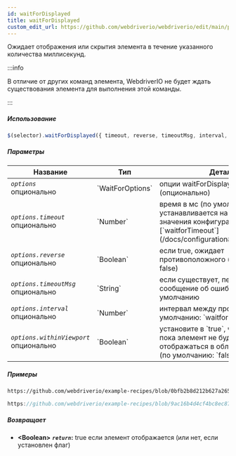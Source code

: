 ```yaml
---
id: waitForDisplayed
title: waitForDisplayed
custom_edit_url: https://github.com/webdriverio/webdriverio/edit/main/packages/webdriverio/src/commands/element/waitForDisplayed.ts
---
```


Ожидает отображения или скрытия элемента в течение указанного количества миллисекунд.

:::info

В отличие от других команд элемента, WebdriverIO не будет ждать существования элемента для выполнения
этой команды.

:::

##### Использование

```js
$(selector).waitForDisplayed({ timeout, reverse, timeoutMsg, interval, withinViewport })
```

##### Параметры

<table>
  <thead>
    <tr>
      <th>Название</th><th>Тип</th><th>Детали</th>
    </tr>
  </thead>
  <tbody>
    <tr>
      <td><code><var>options</var></code><br /><span className="label labelWarning">опционально</span></td>
      <td>`WaitForOptions`</td>
      <td>опции waitForDisplayed (опционально)</td>
    </tr>
    <tr>
      <td><code><var>options.timeout</var></code><br /><span className="label labelWarning">опционально</span></td>
      <td>`Number`</td>
      <td>время в мс (по умолчанию устанавливается на основе значения конфигурации [`waitforTimeout`](/docs/configuration#waitfortimeout))</td>
    </tr>
    <tr>
      <td><code><var>options.reverse</var></code><br /><span className="label labelWarning">опционально</span></td>
      <td>`Boolean`</td>
      <td>если true, ожидает противоположного (по умолчанию: false)</td>
    </tr>
    <tr>
      <td><code><var>options.timeoutMsg</var></code><br /><span className="label labelWarning">опционально</span></td>
      <td>`String`</td>
      <td>если существует, переопределяет сообщение об ошибке по умолчанию</td>
    </tr>
    <tr>
      <td><code><var>options.interval</var></code><br /><span className="label labelWarning">опционально</span></td>
      <td>`Number`</td>
      <td>интервал между проверками (по умолчанию: `waitforInterval`)</td>
    </tr>
    <tr>
      <td><code><var>options.withinViewport</var></code><br /><span className="label labelWarning">опционально</span></td>
      <td>`Boolean`</td>
      <td>установите в `true`, чтобы ждать, пока элемент не будет отображаться в области просмотра (по умолчанию: `false`)</td>
    </tr>
  </tbody>
</table>

##### Примеры

```html reference title="index.html" useHTTPS
https://github.com/webdriverio/example-recipes/blob/0bfb2b8d212b627a2659b10f4449184b657e1d59/waitForDisplayed/index.html#L3-L8
```

```js reference title="waitForDisplayedExample.js" useHTTPS
https://github.com/webdriverio/example-recipes/blob/9ac16b4d4cf4bc8ec87f6369439a2d0bcaae4483/waitForDisplayed/waitForDisplayedExample.js#L6-L14
```

##### Возвращает

- **&lt;Boolean&gt;**
            **<code><var>return</var></code>:**  true    если элемент отображается (или нет, если установлен флаг)